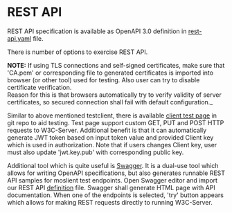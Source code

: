 # REST API

REST API specification is available as OpenAPI 3.0 definition  in [rest-api.yaml](rest-api.yaml) file.

There is number of options to exercise REST API.

**NOTE:** If using TLS connections and self-signed certificates, make sure that 'CA.pem' or corresponding file to generated certificates is imported into browser (or other tool) used for testing. Also user can try to disable certificate verification.  
Reason for this is that browsers automatically try to verify validity of server certificates, so secured connection shall fail with default configuration._

Similar to above mentioned testclient, there is available [client test page](../test/web-client/index.html) in git repo to aid testing.
Test page support custom GET, PUT and POST HTTP requests to W3C-Server. Additional benefit is that it can automatically generate JWT token based on input token value and provided Client key which is used in authorization. Note that if users changes Client key, user must also update 'jwt.key.pub' with corresponding public key.

Additional tool which is quite useful is [Swagger](https://editor.swagger.io). It is a dual-use tool which allows for writing OpenAPI specifications, but also generates runnable REST API samples for moslient test endpoints.
Open Swagger editor and import our REST API [definition](rest-api.yaml) file. Swagger shall generate HTML page with API documentation. When one of the endpoints is selected, 'try' button appears which allows for making REST requests directly to running W3C-Server.
